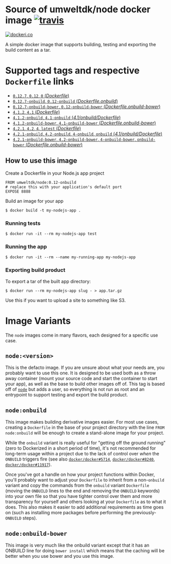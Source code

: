 # Source of umweltdk/node docker image [![travis](https://travis-ci.org/umweltdk/docker-node.svg?branch=master)](https://travis-ci.org/umweltdk/docker-node)

[![dockeri.co](http://dockeri.co/image/umweltdk/node)](https://registry.hub.docker.com/umweltdk/node/)

A simple docker image that supports building, testing and exporting the build content as a tar.

# Supported tags and respective `Dockerfile` links

- [`0.12.7`, `0.12`, `0` (*Dockerfile*)](https://github.com/umweltdk/docker-node/blob/master/Dockerfile)
- [`0.12.7-onbuild`, `0.12-onbuild` (*Dockerfile.onbuild*)](https://github.com/umweltdk/docker-node/blob/master/Dockerfile.onbuild)
- [`0.12.7-onbuild-bower`, `0.12-onbuild-bower` (*Dockerfile.onbuild-bower*)](https://github.com/umweltdk/docker-node/blob/master/Dockerfile.onbuild-bower)
- [`4.1.2`, `4.1` (*Dockerfile*)](https://github.com/umweltdk/docker-node/blob/master/Dockerfile)
- [`4.1.2-onbuild`, `4.1-onbuild` (*4.1/onbuild/Dockerfile*)](https://github.com/umweltdk/docker-node/blob/master/Dockerfile.onbuild)
- [`4.1.2-onbuild-bower`, `4.1-onbuild-bower` (*Dockerfile.onbuild-bower*)](https://github.com/umweltdk/docker-node/blob/master/Dockerfile.onbuild-bower)
- [`4.2.1`, `4.2`, `4`, `latest` (*Dockerfile*)](https://github.com/umweltdk/docker-node/blob/master/Dockerfile)
- [`4.2.1-onbuild`, `4.2-onbuild`, `4-onbuild`, `onbuild` (*4.1/onbuild/Dockerfile*)](https://github.com/umweltdk/docker-node/blob/master/Dockerfile.onbuild)
- [`4.2.1-onbuild-bower`, `4.2-onbuild-bower`, `4-onbuild-bower`, `onbuild-bower` (*Dockerfile.onbuild-bower*)](https://github.com/umweltdk/docker-node/blob/master/Dockerfile.onbuild-bower)

## How to use this image

Create a Dockerfile in your Node.js app project

```
FROM umweltdk/node:0.12-onbuild
# replace this with your application's default port
EXPOSE 8888
````

Build an image for your app

```
$ docker build -t my-nodejs-app .
```

### Running tests

```
$ docker run -it --rm my-nodejs-app test
```

### Running the app

```
$ docker run -it --rm --name my-running-app my-nodejs-app
```

### Exporting build product

To export a tar of the built app directory:

```
$ docker run --rm my-nodejs-app slug - > app.tar.gz
```

 Use this if you want to upload a site to something like S3.

# Image Variants

The `node` images come in many flavors, each designed for a specific use case.

## `node:<version>`

This is the defacto image. If you are unsure about what your needs are, you probably want to use this one. It is designed to be used both as a throw away container (mount your source code and start the container to start your app), as well as the base to build other images off of. This tag is based off of [`node`](https://registry.hub.docker.com/_/node/) but adds a user, so everything is not run as root and an entrypoint to support testing and export the build product.

## `node:onbuild`

This image makes building derivative images easier. For most use cases, creating a `Dockerfile` in the base of your project directory with the line `FROM node:onbuild` will be enough to create a stand-alone image for your project.

While the `onbuild` variant is really useful for "getting off the ground running" (zero to Dockerized in a short period of time), it's not recommended for long-term usage within a project due to the lack of control over *when* the `ONBUILD` triggers fire (see also [`docker/docker#5714`](https://github.com/docker/docker/issues/5714), [`docker/docker#8240`](https://github.com/docker/docker/issues/8240), [`docker/docker#11917`](https://github.com/docker/docker/issues/11917)).

Once you've got a handle on how your project functions within Docker, you'll probably want to adjust your `Dockerfile` to inherit from a non-`onbuild` variant and copy the commands from the `onbuild` variant `Dockerfile` (moving the `ONBUILD` lines to the end and removing the `ONBUILD` keywords) into your own file so that you have tighter control over them and more transparency for yourself and others looking at your `Dockerfile` as to what it does. This also makes it easier to add additional requirements as time goes on (such as installing more packages before performing the previously-`ONBUILD` steps).

## `node:onbuild-bower`

This image is very much like the onbuild variant except that it has an ONBUILD line for doing ```bower install``` which means that the caching will be better when you use bower and you use this image.

